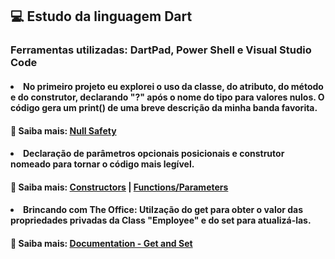 ## 💻 Estudo da linguagem Dart 
### Ferramentas utilizadas: DartPad, Power Shell e Visual Studio Code

#### <li>No primeiro projeto eu explorei o uso da classe, do atributo, do método e do construtor, declarando "?" após o nome do tipo para valores nulos. O código gera um print() de uma breve descrição da minha banda favorita.
#### 🔎 Saiba mais: [Null Safety](https://dart.dev/null-safety#:~:text=The%20Dart%20language%20enforces%20sound,can%20be%20difficult%20to%20debug)
#### <li>Declaração de parâmetros opcionais posicionais e construtor nomeado para tornar o código mais legível.
#### 🔎 Saiba mais: [Constructors](https://dart.dev/language/constructors) | [Functions/Parameters](https://dart.dev/language/functions)
#### <li>Brincando com The Office: Utilzação do get para obter o valor das propriedades privadas da Class "Employee" e do set para atualizá-las.
#### 🔎 Saiba mais: [Documentation - Get and Set](https://dart.dev/effective-dart/documentation)
